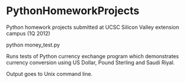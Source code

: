 PythonHomeworkProjects
======================

Python homework projects submitted at UCSC Silicon Valley extension campus (1Q 2012)


python money_test.py

Runs tests of Python currency exchange program which demonstrates currency conversion
using US Dollar, Pound Sterling and Saudi Riyal.

Output goes to Unix command line.
